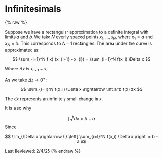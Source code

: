 # Infinitesimals
{% raw %}

Suppose we have a rectangular approximation to a definite integral with limits $a$ and $b$. We take $N$ evenly spaced points $x_1, \ldots, x_N$, where $x_1 = a$ and $x_N = b$. This corresponds to $N-1$ rectangles. The area under the curve is approximated as:

$$
\sum_{i=1}^N f(x) (x_{i+1} - x_{i}) =
\sum_{i=1}^N f(x_i) \Delta x
$$

Where $\Delta x$ is $x_{i+1} - x_{i}$. 

As we take $\Delta x \rightarrow 0^+$:

$$
\sum_{i=1}^N f(x_i) \Delta x \rightarrow \int_a^b f(x) dx
$$

The $dx$ represents an infinitely small change in $x$.

It is also why


$$
\int_a^b dx = b - a
$$
Since

$$
\lim_{\Delta x \rightarrow 0} \left[ \sum_{i=1}^N f(x_i) \Delta x \right] = b - a
$$

Last Reviewed: 2/4/25
{% endraw %}
